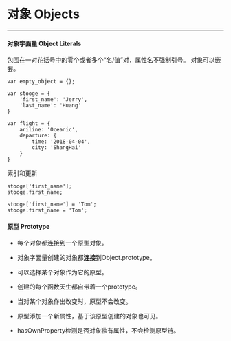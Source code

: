 # 对象 Objects
---

#### 对象字面量 Object Literals

包围在一对花括号中的零个或者多个“名/值”对，属性名不强制引号。
对象可以嵌套。

```
var empty_object = {};

var stooge = {
    'first_name': 'Jerry',
    'last_name': 'Huang'
}

var flight = {
    ariline: 'Oceanic',
    departure: {
        time: '2018-04-04',
        city: 'ShangHai'
    }
}
```

索引和更新

```
stooge['first_name'];
stooge.first_name;

stooge['first_name'] = 'Tom';
stooge.first_name = 'Tom';

```

#### 原型 Prototype

- 每个对象都连接到一个原型对象。

- 对象字面量创建的对象都**连接**到Object.prototype。

- 可以选择某个对象作为它的原型。

 - 创建的每个函数天生都自带着一个prototype。

 - 当对某个对象作出改变时，原型不会改变。

 - 原型添加一个新属性，基于该原型创建的对象也可见。
 
- hasOwnProperty检测是否对象独有属性，不会检测原型链。




